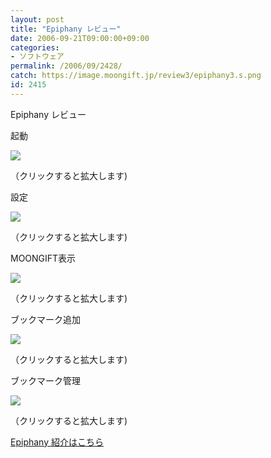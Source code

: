 ```yaml
---
layout: post
title: "Epiphany レビュー"
date: 2006-09-21T09:00:00+09:00
categories:
- ソフトウェア
permalink: /2006/09/2428/
catch: https://image.moongift.jp/review3/epiphany3.s.png
id: 2415
---
```

Epiphany レビュー  
<!--more-->

起動

  

[![](https://image.moongift.jp/review3/epiphany1.s.png)](https://image.moongift.jp/review3/epiphany1.png)  
  
（クリックすると拡大します)

  

設定

  

[![](https://image.moongift.jp/review3/epiphany2.s.png)](https://image.moongift.jp/review3/epiphany2.png)  
  
（クリックすると拡大します)

  

MOONGIFT表示

  

[![](https://image.moongift.jp/review3/epiphany3.s.png)](https://image.moongift.jp/review3/epiphany3.png)  
  
（クリックすると拡大します)

  

ブックマーク追加

  

[![](https://image.moongift.jp/review3/epiphany4.s.png)](https://image.moongift.jp/review3/epiphany4.png)  
  
（クリックすると拡大します)

  

ブックマーク管理

  

[![](https://image.moongift.jp/review3/epiphany5.s.png)](https://image.moongift.jp/review3/epiphany5.png)  
  
（クリックすると拡大します)

  

[Epiphany 紹介はこちら](http://oss.moongift.jp/intro/i-2427.html)

